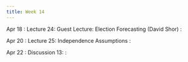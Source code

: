 ```yaml
---
title: Week 14
---
```


Apr 18
: Lecture 24: Guest Lecture: Election Forecasting (David Shor)
    :   

Apr 20
: Lecture 25: Independence Assumptions
    :   

Apr 22
: Discussion 13:
    :
